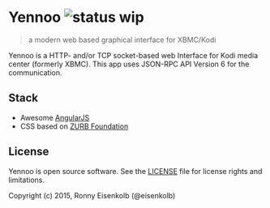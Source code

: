 # Yennoo ![status wip](https://gist.githubusercontent.com/eisenkolb/88bb2206b8bb4cdaa66a/raw/609df7a9613ec3102cc525dcdf169e89d605f451/status_wip.png?v=1)

> a modern web based graphical interface for XBMC/Kodi

Yennoo is a HTTP- and/or TCP socket-based web Interface for Kodi media center (formerly XBMC). This app uses JSON-RPC API Version 6 for the communication.


## Stack

* Awesome [AngularJS](http://www.angularjs.org/)
* CSS based on [ZURB Foundation](http://foundation.zurb.com/)

## License

Yennoo is open source software. See the [LICENSE](LICENSE.md) file for license rights and limitations.

Copyright (c) 2015, Ronny Eisenkolb (@eisenkolb)